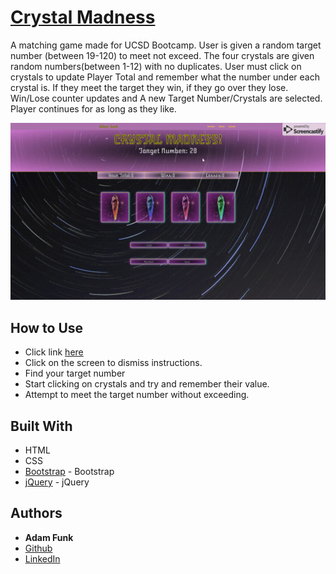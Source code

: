 # [Crystal Madness](https://funkaj.github.io/Crystal-Madness/)

A matching game made for UCSD Bootcamp.
User is given a random target number (between 19-120) to meet not exceed. The four crystals are given random numbers(between 1-12) with no duplicates. User must click on crystals to update Player Total and remember what the number under each crystal is. If they meet the target they win, if they go over they lose. Win/Lose counter updates and A new Target Number/Crystals are selected. Player continues for as long as they like.

![Demo](/assets/images/crystalGame.gif)

## How to Use

- Click link [here](https://funkaj.github.io/Crystal-Madness/)
- Click on the screen to dismiss instructions.
- Find your target number
- Start clicking on crystals and try and remember their value.
- Attempt to meet the target number without exceeding.

## Built With

- HTML
- CSS
- [Bootstrap](https://getbootstrap.com/) - Bootstrap
- [jQuery](http://jquery.com/) - jQuery

## Authors

- **Adam Funk**
- [Github](https://github.com/funkaj)
- [LinkedIn](https://www.linkedin.com/in/adam-funk-5831b8152/)

